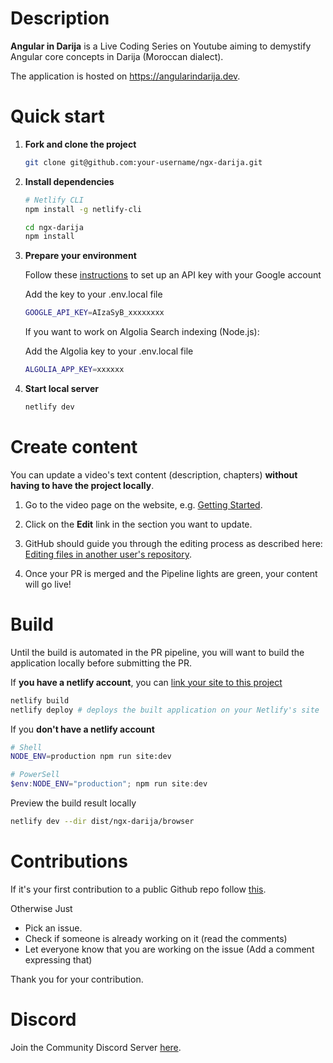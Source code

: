 # Description

**Angular in Darija** is a Live Coding Series on Youtube aiming to demystify Angular core concepts in Darija (Moroccan dialect).

The application is hosted on https://angularindarija.dev.

# Quick start

1. **Fork and clone the project**

   ```sh
   git clone git@github.com:your-username/ngx-darija.git
   ```


2. **Install dependencies**

   ```sh
   # Netlify CLI
   npm install -g netlify-cli

   cd ngx-darija
   npm install
   ```   


3. **Prepare your environment**

   Follow these [instructions](https://developers.google.com/maps/documentation/maps-static/get-api-key?hl=en) to set up an API key with your Google account

   Add the key to your .env.local file

   ```sh
   GOOGLE_API_KEY=AIzaSyB_xxxxxxxx
   ```

   If you want to work on Algolia Search indexing (Node.js):

   Add the Algolia key to your .env.local file
   ```sh
   ALGOLIA_APP_KEY=xxxxxx
   ```

4. **Start local server**
   ```sh
   netlify dev
   ```

# Create content

You can update a video's text content (description, chapters) **without having to have the project locally**.

1. Go to the video page on the website, e.g. [Getting Started](https://ngx-darija.netlify.app/sessions/rT0FUs7uUks).

2. Click on the **Edit** link in the section you want to update.

3. GitHub should guide you through the editing process as described here: [Editing files in another user's repository](https://docs.github.com/en/github/managing-files-in-a-repository/managing-files-on-github/editing-files-in-another-users-repository).

4. Once your PR is merged and the Pipeline lights are green, your content will go live!

# Build

Until the build is automated in the PR pipeline, you will want to build the application locally before submitting the PR.

If **you have a netlify account**, you can [link your site to this project](https://docs.netlify.com/cli/get-started/#installation)

```sh
netlify build
netlify deploy # deploys the built application on your Netlify's site
```

If you **don't have a netlify account**

```sh
# Shell
NODE_ENV=production npm run site:dev
```

```powershell
# PowerSell
$env:NODE_ENV="production"; npm run site:dev
```

Preview the build result locally

```sh
netlify dev --dir dist/ngx-darija/browser
```

# Contributions

If it's your first contribution to a public Github repo
follow [this](https://github.com/firstcontributions/first-contributions).

Otherwise Just

- Pick an issue.
- Check if someone is already working on it (read the comments)
- Let everyone know that you are working on the issue (Add a comment expressing that)

Thank you for your contribution.

# Discord

Join the Community Discord Server [here](https://bit.ly/ngDiscord).
